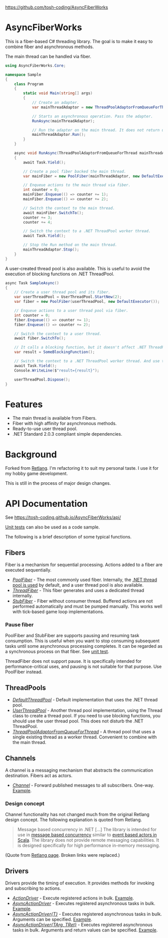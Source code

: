 https://github.com/tosh-coding/AsyncFiberWorks

# AsyncFiberWorks #
This is a fiber-based C# threading library. The goal is to make it easy to combine fiber and asynchronous methods.

The main thread can be handled via fiber.

```csharp
using AsyncFiberWorks.Core;

namespace Sample
{
    class Program
    {
        static void Main(string[] args)
        {
            // Create an adapter.
            var mainThreadAdaptor = new ThreadPoolAdaptorFromQueueForThread();

            // Starts an asynchronous operation. Pass the adapter.
            RunAsync(mainThreadAdaptor);

            // Run the adapter on the main thread. It does not return until Stop is called.
            mainThreadAdaptor.Run();
        }
    }

    async void RunAsync(ThreadPoolAdaptorFromQueueForThread mainThreadAdaptor)
    {
        await Task.Yield();

        // Create a pool fiber backed the main thread.
        var mainFiber = new PoolFiber(mainThreadAdaptor, new DefaultExecutor());

        // Enqueue actions to the main thread via fiber.
        int counter = 0;
        mainFiber.Enqueue(() => counter += 1);
        mainFiber.Enqueue(() => counter += 2);

        // Switch the context to the main thread.
        await mainFiber.SwitchTo();
        counter += 3;
        counter += 4;

        // Switch the context to a .NET ThreadPool worker thread.
        await Task.Yield();

        // Stop the Run method on the main thread.
        mainThreadAdaptor.Stop();
    }
}
```

A user-created thread pool is also available. This is useful to avoid the execution of blocking functions on .NET ThreadPool.

```csharp
async Task SampleAsync()
{
    // Create a user thread pool and its fiber.
    var userThreadPool = UserThreadPool.StartNew(2);
    var fiber = new PoolFiber(userThreadPool, new DefaultExecutor());

    // Enqueue actions to a user thread pool via fiber.
    int counter = 0;
    fiber.Enqueue(() => counter += 1);
    fiber.Enqueue(() => counter += 2);

    // Switch the context to a user thread.
    await fiber.SwitchTo();

    // It calls a blocking function, but it doesn't affect .NET ThreadPool because it's on a user thread.
    var result = SomeBlockingFunction();

    // Switch the context to a .NET ThreadPool worker thread. And use the result.
    await Task.Yield();
    Console.WriteLine($"result={result}");

    userThreadPool.Dispose();
}
```

# Features #
  * The main thread is available from Fibers.
  * Fiber with high affinity for asynchronous methods.
  * Ready-to-use user thread pool.
  * .NET Standard 2.0.3 compliant simple dependencies.

# Background #

Forked from [Retlang](https://code.google.com/archive/p/retlang/). I'm refactoring it to suit my personal taste. I use it for my hobby game development.

This is still in the process of major design changes.

# API Documentation #
See https://tosh-coding.github.io/AsyncFiberWorks/api/

[Unit tests](https://github.com/tosh-coding/AsyncFiberWorks/tree/main/src/AsyncFiberWorksTests) can also be used as a code sample.

The following is a brief description of some typical functions.

## Fibers ##
Fiber is a mechanism for sequential processing.  Actions added to a fiber are executed sequentially.

  * _[PoolFiber](https://github.com/tosh-coding/AsyncFiberWorks/blob/main/src/AsyncFiberWorks/Fibers/PoolFiber.cs)_ - The most commonly used fiber.  Internally, the [.NET thread pool is used](https://github.com/tosh-coding/AsyncFiberWorks/blob/main/src/AsyncFiberWorks/Core/DefaultThreadPool.cs#L21) by default, and a user thread pool is also available.
  * _[ThreadFiber](https://github.com/tosh-coding/AsyncFiberWorks/blob/main/src/AsyncFiberWorks/Fibers/ThreadFiber.cs)_ - This fiber generates and uses a dedicated thread internally.
  * _[StubFiber](https://github.com/tosh-coding/AsyncFiberWorks/blob/main/src/AsyncFiberWorks/Fibers/StubFiber.cs)_ - Fiber without consumer thread. Buffered actions are not performed automatically and must be pumped manually.  This works well with tick-based game loop implementations.

### Pause fiber ###
PoolFiber and StubFiber are supports pausing and resuming task consumption. This is useful when you want to stop consuming subsequent tasks until some asynchronous processing completes. It can be regarded as a synchronous process on that fiber.  See [unit test](https://github.com/tosh-coding/AsyncFiberWorks/blob/main/src/AsyncFiberWorksTests/FiberPauseResumeTests.cs#L51).

ThreadFiber does not support pause. It is specifically intended for performance-critical uses, and pausing is not suitable for that purpose.  Use PoolFiber instead.

## ThreadPools ##
 * _[DefaultThreadPool](https://github.com/tosh-coding/AsyncFiberWorks/blob/main/src/AsyncFiberWorks/Core/DefaultThreadPool.cs)_ - Default implementation that uses the .NET thread pool.
 * _[UserThreadPool](https://github.com/tosh-coding/AsyncFiberWorks/blob/main/src/AsyncFiberWorks/Core/UserThreadPool.cs)_ - Another thread pool implementation, using the Thread class to create a thread pool.  If you need to use blocking functions, you should use the user thread pool. This does not disturb the .NET ThreadPool.
 * _[ThreadPoolAdaptorFromQueueForThread](https://github.com/tosh-coding/AsyncFiberWorks/blob/main/src/AsyncFiberWorks/Core/ThreadPoolAdaptorFromQueueForThread.cs)_ - A thread pool that uses a single existing thread as a worker thread.  Convenient to combine with the main thread.

## Channels ##
A channel is a messaging mechanism that abstracts the communication destination.  Fibers act as actors.

 * _[Channel](https://github.com/tosh-coding/AsyncFiberWorks/blob/main/src/AsyncFiberWorks/Channels/Channel.cs)_ - Forward published messages to all subscribers.  One-way.  [Example](https://github.com/tosh-coding/AsyncFiberWorks/blob/main/src/AsyncFiberWorksTests/ChannelTests.cs#L18).

### Design concept ###
Channel functionality has not changed much from the original Retlang design concept. The following explanation is quoted from Retlang.

> Message based concurrency in .NET
> \[...\]
> The library is intended for use in [message based concurrency](http://en.wikipedia.org/wiki/Message_passing) similar to [event based actors in Scala](http://lampwww.epfl.ch/~phaller/doc/haller07actorsunify.pdf).  The library does not provide remote messaging capabilities. It is designed specifically for high performance in-memory messaging.

(Quote from [Retlang page](https://code.google.com/archive/p/retlang/). Broken links were replaced.)

## Drivers ##
Drivers provide the timing of execution. It provides methods for invoking and subscribing to actions.

 * _[ActionDriver](https://github.com/tosh-coding/AsyncFiberWorks/blob/main/src/AsyncFiberWorks/Procedures/ActionDriver.cs)_ - Execute registered actions in bulk. [Example](https://github.com/tosh-coding/AsyncFiberWorks/blob/main/src/AsyncFiberWorksTests/ActionDriverTests.cs#L12).
 * _[AsyncActionDriver](https://github.com/tosh-coding/AsyncFiberWorks/blob/main/src/AsyncFiberWorks/Procedures/AsyncActionDriver.cs)_ - Executes registered asynchronous tasks in bulk. [Example](https://github.com/tosh-coding/AsyncFiberWorks/blob/main/src/AsyncFiberWorksTests/ActionDriverTests.cs#L38).
 * _[AsyncActionDriver{T}](https://github.com/tosh-coding/AsyncFiberWorks/blob/main/src/AsyncFiberWorks/Procedures/AsyncActionDriverOfT.cs)_ - Executes registered asynchronous tasks in bulk.  Arguments can be specified.  [Example](https://github.com/tosh-coding/AsyncFiberWorks/blob/main/src/AsyncFiberWorksTests/ActionDriverTests.cs#L66).
 * _[AsyncActionDriver{TArg, TRet}](https://github.com/tosh-coding/AsyncFiberWorks/blob/main/src/AsyncFiberWorks/Procedures/AsyncActionDriverOfTArgTRet.cs)_ - Executes registered asynchronous tasks in bulk.  Arguments and return values can be specified.  [Example](https://github.com/tosh-coding/AsyncFiberWorks/blob/main/src/AsyncFiberWorksTests/AsyncActionDriverOfTArgTRetTests.cs).
 